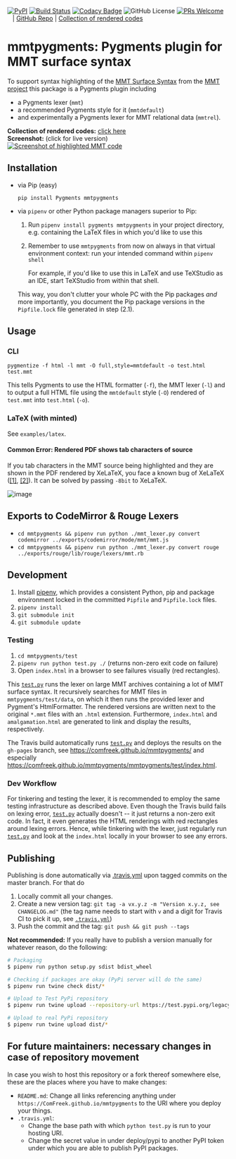 [![PyPI](https://img.shields.io/pypi/v/mmtpygments)](https://pypi.org/project/mmtpygments/) [![Build Status](https://travis-ci.org/ComFreek/mmtpygments.svg?branch=master)](https://travis-ci.org/ComFreek/mmtpygments)
[![Codacy Badge](https://api.codacy.com/project/badge/Grade/32b61ca59aba4a79ae4ab5582f210572)](https://app.codacy.com/app/ComFreek/mmtpygments?utm_source=github.com&utm_medium=referral&utm_content=ComFreek/mmtpygments&utm_campaign=Badge_Grade_Dashboard)
![GitHub License](https://img.shields.io/github/license/ComFreek/mmtpygments.svg)
[![PRs Welcome](https://img.shields.io/badge/PRs-welcome-brightgreen.svg?style=flat-square)](http://makeapullrequest.com)
&nbsp;&nbsp; | [GitHub Repo](https://github.com/ComFreek/mmtpygments) | [Collection of rendered codes](https://comfreek.github.io/mmtpygments/mmtpygments/test/index.html)

# mmtpygments: Pygments plugin for MMT surface syntax

To support syntax highlighting of the [MMT Surface Syntax](https://uniformal.github.io/doc/language/) from the [MMT project](https://uniformal.github.io/) this package is a Pygments plugin including

- a Pygments lexer (`mmt`)
- a recommended Pygments style for it (`mmtdefault`)
- and experimentally a Pygments lexer for MMT relational data (`mmtrel`).

**Collection of rendered codes:** [click here](https://comfreek.github.io/mmtpygments/mmtpygments/test/index.html)<br>
**Screenshot:** (click for live version)<br>
[![Screenshot of highlighted MMT code](https://user-images.githubusercontent.com/1827709/82438710-c7253680-9a99-11ea-97c9-8da8f715ac14.png)](https://comfreek.github.io/mmtpygments/mmtpygments/test/data/readme-showoff-example.mmt.html)

## Installation

- via Pip (easy)

    ```
    pip install Pygments mmtpygments
    ```

- via `pipenv` or other Python package managers superior to Pip:

    1. Run `pipenv install pygments mmtpygments` in your project directory, e.g. containing the LaTeX files in which you'd like to use this
	2. Remember to use `mmtpygments` from now on always in that virtual environment context: run your intended command within `pipenv shell`

	   For example, if you'd like to use this in LaTeX and use TeXStudio as an IDE, start TeXStudio from within that shell.
	   
    This way, you don't clutter your whole PC with the Pip packages *and* more importantly, you document the Pip package versions in the `Pipfile.lock` file generated in step (2.1).

## Usage

### CLI

```
pygmentize -f html -l mmt -O full,style=mmtdefault -o test.html test.mmt
```

This tells Pygments to use the HTML formatter (`-f`), the MMT lexer (`-l`) and to output a full HTML file using the `mmtdefault` style (`-O`) rendered of `test.mmt` into `test.html` (`-o`).


### LaTeX (with minted)

See `examples/latex`.

#### Common Error: Rendered PDF shows tab characters of source

If you tab characters in the MMT source being highlighted and they are shown in the PDF rendered by XeLaTeX, you face a known bug of XeLaTeX ([\[1\]](https://tex.stackexchange.com/a/36872/38074), [\[2\]](https://tex.stackexchange.com/a/14776/38074)). It can be solved by passing `-8bit` to XeLaTeX.

![image](https://user-images.githubusercontent.com/1827709/59755955-23c81200-9289-11e9-92c5-1659b60d03d1.png)

## Exports to CodeMirror & Rouge Lexers

- `cd mmtpygments && pipenv run python ./mmt_lexer.py convert codemirror ../exports/codemirror/mode/mmt/mmt.js`
- `cd mmtpygments && pipenv run python ./mmt_lexer.py convert rouge ../exports/rouge/lib/rouge/lexers/mmt.rb`

## Development

1. Install [pipenv](https://github.com/pypa/pipenv), which provides a consistent Python, pip and package environment locked in the committed `Pipfile` and `Pipfile.lock` files.
2. `pipenv install`
3. `git submodule init`
4. `git submodule update`

### Testing

1. `cd mmtpygments/test`
2. `pipenv run python test.py ./` (returns non-zero exit code on failure)
3. Open `index.html` in a browser to see failures visually (red rectangles).

This [`test.py`](mmtpygments/test/test.py) runs the lexer on large MMT archives containing a lot of MMT surface syntax. It recursively searches for MMT files in `mmtpygments/test/data`, on which it then runs the provided lexer and Pygment's HtmlFormatter. The rendered versions are written next to the original `*.mmt` files with an `.html` extension. Furthermore, `index.html` and `amalgamation.html` are generated to link and display the results, respectively.

The Travis build automatically runs [`test.py`](mmtpygments/test/test.py) and deploys the results on the `gh-pages` branch, see <https://comfreek.github.io/mmtpygments/> and especially <https://comfreek.github.io/mmtpygments/mmtpygments/test/index.html>.

### Dev Workflow

For tinkering and testing the lexer, it is recommended to employ the same testing infrastructure as described above. Even though the Travis build fails on lexing error, [`test.py`](mmtpygments/test/test.py) actually doesn't -- it just returns a non-zero exit code. In fact, it even generates the HTML renderings with red rectangles around lexing errors. Hence, while tinkering with the lexer, just regularly run [`test.py`](mmtpygments/test/test.py) and look at the `index.html` locally in your browser to see any errors.

## Publishing

Publishing is done automatically via [.travis.yml](./.travis.yml) upon tagged commits on the master branch. For that do

1. Locally commit all your changes.
2. Create a new version tag: `git tag -a vx.y.z -m "Version x.y.z, see CHANGELOG.md"` (the tag name needs to start with `v` and a digit for Travis CI to pick it up, see [`.travis.yml`](./.travis.yml))
3. Push the commit and the tag: `git push && git push --tags`

**Not recommended:** If you really have to publish a version manually for whatever reason, do the following:

```bash
# Packaging
$ pipenv run python setup.py sdist bdist_wheel

# Checking if packages are okay (PyPi server will do the same)
$ pipenv run twine check dist/*

# Upload to Test PyPi repository
$ pipenv run twine upload --repository-url https://test.pypi.org/legacy/ dist/*

# Upload to real PyPi repository
$ pipenv run twine upload dist/*
```

## For future maintainers: necessary changes in case of repository movement

In case you wish to host this repository or a fork thereof somewhere else, these are the places where you have to make changes:

  - `README.md`: Change all links referencing anything under `https://ComFreek.github.io/mmtpygments` to the URI where you deploy your things.
  - `.travis.yml`:
    - Change the base path with which `python test.py` is run to your hosting URI.
    - Change the secret value in under deploy/pypi to another PyPI token under which you are able to publish PyPI packages.
